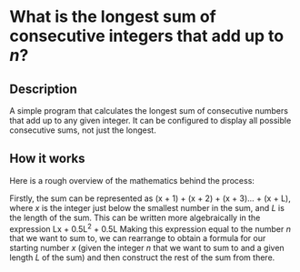 # What is the longest sum of consecutive integers that add up to *n*?


## Description

A simple program that calculates the longest sum of consecutive numbers that add up to any given integer. It can be configured to display all possible consecutive sums, not just the longest.


## How it works

Here is a rough overview of the mathematics behind the process:

Firstly, the sum can be represented as (x + 1) + (x + 2) + (x + 3)... + (x + L), where *x* is the integer just below the smallest number in the sum, and *L* is the length of the sum.
This can be written more algebraically in the expression Lx + 0.5L<sup>2</sup> + 0.5L
Making this expression equal to the number *n* that we want to sum to, we can rearrange to obtain a formula for our starting number *x* (given the integer *n* that we want to sum to and a given length *L* of the sum) and then construct the rest of the sum from there.
